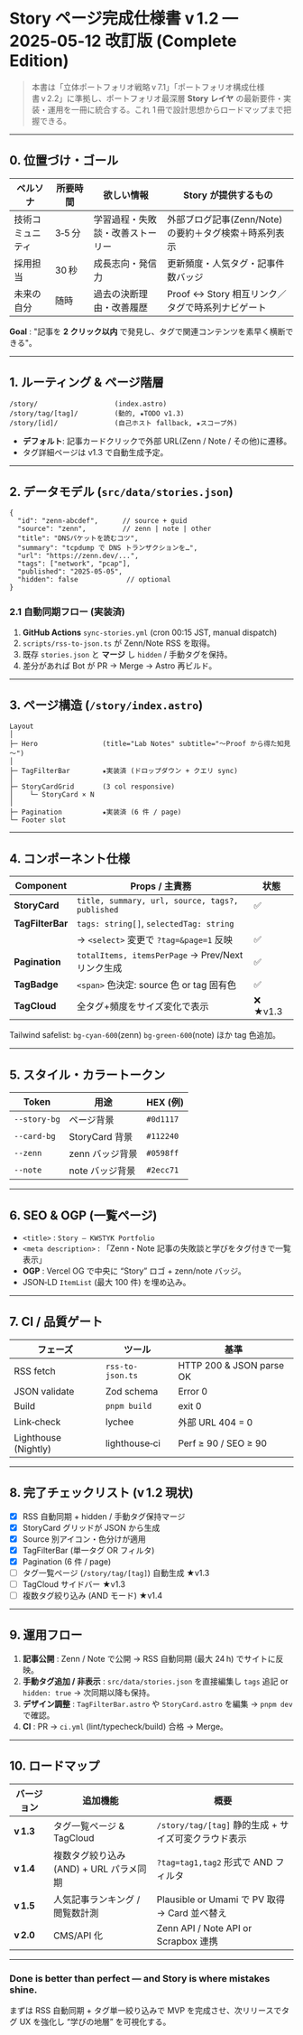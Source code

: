 # Story ページ完成仕様書 **v 1.2 — 2025‑05‑12 改訂版 (Complete Edition)**

> 本書は「立体ポートフォリオ戦略 v 7.1」「ポートフォリオ構成仕様書 v 2.2」に準拠し、ポートフォリオ最深層 **Story レイヤ** の最新要件・実装・運用を一冊に統合する。これ 1 冊で設計思想からロードマップまで把握できる。

---

## 0. 位置づけ・ゴール

| ペルソナ     | 所要時間  | 欲しい情報            | Story が提供するもの                    |
| -------- | ----- | ---------------- | -------------------------------- |
| 技術コミュニティ | 3‑5 分 | 学習過程・失敗談・改善ストーリー | 外部ブログ記事(Zenn/Note)の要約＋タグ検索＋時系列表示 |
| 採用担当     | 30 秒  | 成長志向・発信力         | 更新頻度・人気タグ・記事件数バッジ                |
| 未来の自分    | 随時    | 過去の決断理由・改善履歴     | Proof ↔ Story 相互リンク／タグで時系列ナビゲート  |

**Goal** : "記事を **2 クリック以内** で発見し、タグで関連コンテンツを素早く横断できる"。

---

## 1. ルーティング & ページ階層

```
/story/                   (index.astro)
/story/tag/[tag]/         (動的, ★TODO v1.3)
/story/[id]/              (自己ホスト fallback, ★スコープ外)
```

* **デフォルト**: 記事カードクリックで外部 URL(Zenn / Note / その他)に遷移。
* タグ詳細ページは v1.3 で自動生成予定。

---

## 2. データモデル (`src/data/stories.json`)

```jsonc
{
  "id": "zenn-abcdef",      // source + guid
  "source": "zenn",         // zenn | note | other
  "title": "DNSパケットを読むコツ",
  "summary": "tcpdump で DNS トランザクションを…",
  "url": "https://zenn.dev/...",
  "tags": ["network", "pcap"],
  "published": "2025-05-05",
  "hidden": false            // optional
}
```

### 2.1 自動同期フロー (実装済)

1. **GitHub Actions** `sync-stories.yml` (cron 00:15 JST, manual dispatch)
2. `scripts/rss-to-json.ts` が Zenn/Note RSS を取得。
3. 既存 `stories.json` と **マージ** し `hidden` / 手動タグを保持。
4. 差分があれば Bot が PR → Merge → Astro 再ビルド。

---

## 3. ページ構造 (`/story/index.astro`)

```text
Layout
│
├─ Hero                (title="Lab Notes" subtitle="～Proof から得た知見～")
│
├─ TagFilterBar        ★実装済 (ドロップダウン + クエリ sync)
│
├─ StoryCardGrid       (3 col responsive)
│    └─ StoryCard × N
│
├─ Pagination          ★実装済 (6 件 / page)
└─ Footer slot
```

---

## 4. コンポーネント仕様

| Component        | Props / 主責務                                     | 状態      |
| ---------------- | ----------------------------------------------- | ------- |
| **StoryCard**    | `title, summary, url, source, tags?, published` | ✅       |
| **TagFilterBar** | `tags: string[]`, `selectedTag: string`         |         |
|                  | → `<select>` 変更で `?tag=&page=1` 反映              | ✅       |
| **Pagination**   | `totalItems, itemsPerPage`  → Prev/Next リンク生成   | ✅       |
| **TagBadge**     | `<span>` 色決定: source 色 or tag 固有色               | ✅       |
| **TagCloud**     | 全タグ+頻度をサイズ変化で表示                                 | ❌ ★v1.3 |

Tailwind safelist: `bg-cyan-600`(zenn) `bg-green-600`(note) ほか tag 色追加。

---

## 5. スタイル・カラートークン

| Token        | 用途           | HEX (例)   |
| ------------ | ------------ | --------- |
| `--story-bg` | ページ背景        | `#0d1117` |
| `--card-bg`  | StoryCard 背景 | `#112240` |
| `--zenn`     | zenn バッジ背景   | `#0598ff` |
| `--note`     | note バッジ背景   | `#2ecc71` |

---

## 6. SEO & OGP (一覧ページ)

* `<title>` : `Story – KWSTYK Portfolio`
* `<meta description>` : 「Zenn・Note 記事の失敗談と学びをタグ付きで一覧表示」
* **OGP** : Vercel OG で中央に “Story” ロゴ + zenn/note バッジ。
* JSON‑LD `ItemList` (最大 100 件) を埋め込み。

---

## 7. CI / 品質ゲート

| フェーズ                 | ツール              | 基準                       |
| -------------------- | ---------------- | ------------------------ |
| RSS fetch            | `rss-to-json.ts` | HTTP 200 & JSON parse OK |
| JSON validate        | Zod schema       | Error 0                  |
| Build                | `pnpm build`     | exit 0                   |
| Link‑check           | lychee           | 外部 URL 404 = 0           |
| Lighthouse (Nightly) | lighthouse‑ci    | Perf ≥ 90 / SEO ≥ 90     |

---

## 8. 完了チェックリスト (v 1.2 現状)

* [x] RSS 自動同期 + hidden / 手動タグ保持マージ
* [x] StoryCard グリッドが JSON から生成
* [x] Source 別アイコン・色分けが適用
* [x] TagFilterBar (単一タグ OR フィルタ)
* [x] Pagination (6 件 / page)
* [ ] タグ一覧ページ (`/story/tag/[tag]`) 自動生成 ★v1.3
* [ ] TagCloud サイドバー ★v1.3
* [ ] 複数タグ絞り込み (AND モード) ★v1.4

---

## 9. 運用フロー

1. **記事公開** : Zenn / Note で公開 → RSS 自動同期 (最大 24 h) でサイトに反映。
2. **手動タグ追加 / 非表示** : `src/data/stories.json` を直接編集し `tags` 追記 or `hidden: true` → 次同期以降も保持。
3. **デザイン調整** : `TagFilterBar.astro` や `StoryCard.astro` を編集 → `pnpm dev` で確認。
4. **CI** : PR → `ci.yml` (lint/typecheck/build) 合格 → Merge。

---

## 10. ロードマップ

| バージョン     | 追加機能                       | 概要                                     |
| --------- | -------------------------- | -------------------------------------- |
| **v 1.3** | タグ一覧ページ & TagCloud         | `/story/tag/[tag]` 静的生成 + サイズ可変クラウド表示  |
| **v 1.4** | 複数タグ絞り込み (AND) + URL パラメ同期 | `?tag=tag1,tag2` 形式で AND フィルタ          |
| **v 1.5** | 人気記事ランキング / 閲覧数計測          | Plausible or Umami で PV 取得 → Card 並べ替え |
| **v 2.0** | CMS/API 化                  | Zenn API / Note API or Scrapbox 連携     |

---

### **Done is better than perfect — and Story is where mistakes shine.**

まずは RSS 自動同期 + タグ単一絞り込みで MVP を完成させ、次リリースでタグ UX を強化し “学びの地層” を可視化する。
